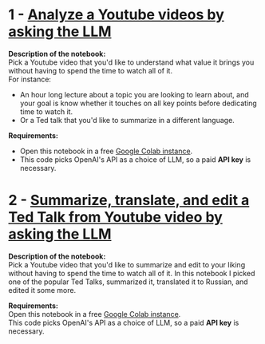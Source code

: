 # 1 - [Analyze a Youtube videos by asking the LLM](Analyze_a_Youtube_video_by_asking_the_LLM.ipynb)

**Description of the notebook:**  
Pick a Youtube video that you'd like to understand what value it brings you without having to spend the time to watch all of it.  
For instance: 
 * An hour long lecture about a topic you are looking to learn about, and your goal is know whether it touches on all key points before dedicating time to watch it.
 * Or a Ted talk that you'd like to summarize in a different language.   

**Requirements:**  
* Open this notebook in a free [Google Colab instance](https://colab.research.google.com/).  
* This code picks OpenAI's API as a choice of LLM, so a paid **API key** is necessary.   

# 2 - [Summarize, translate, and edit a Ted Talk from Youtube video by asking the LLM  ](Summarize_translate_and_edit_a_TedTalk_video_by_asking_the_LLM.ipynb)

**Description of the notebook:**  
Pick a Youtube video that you'd like to summarize and edit to your liking without having to spend the time to watch all of it. In this notebook I picked one of the popular Ted Talks, summarized it, translated it to Russian, and edited it some more.  

**Requirements:**  
Open this notebook in a free [Google Colab instance](https://colab.research.google.com/).  
This code picks OpenAI's API as a choice of LLM, so a paid **API key** is necessary.  
